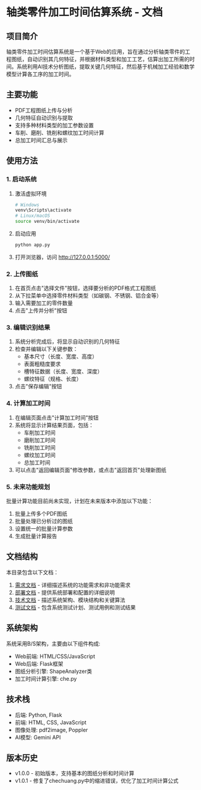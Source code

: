 # 轴类零件加工时间估算系统 - 文档

## 项目简介
轴类零件加工时间估算系统是一个基于Web的应用，旨在通过分析轴类零件的工程图纸，自动识别其几何特征，并根据材料类型和加工工艺，估算出加工所需的时间。系统利用AI技术分析图纸，提取关键几何特征，然后基于机械加工经验和数学模型计算各工序的加工时间。

## 主要功能
- PDF工程图纸上传与分析
- 几何特征自动识别与提取
- 支持多种材料类型的加工参数设置
- 车削、磨削、铣削和螺纹加工时间计算
- 总加工时间汇总与展示

## 使用方法

### 1. 启动系统
1. 激活虚拟环境
   ```bash
   # Windows
   venv\Scripts\activate
   # Linux/macOS
   source venv/bin/activate
   ```

2. 启动应用
   ```bash
   python app.py
   ```

3. 打开浏览器，访问 http://127.0.0.1:5000/

### 2. 上传图纸
1. 在首页点击"选择文件"按钮，选择要分析的PDF格式工程图纸
2. 从下拉菜单中选择零件材料类型（如碳钢、不锈钢、铝合金等）
3. 输入需要加工的零件数量
4. 点击"上传并分析"按钮

### 3. 编辑识别结果
1. 系统分析完成后，将显示自动识别的几何特征
2. 检查并编辑以下关键参数：
   - 基本尺寸（长度、宽度、高度）
   - 表面粗糙度要求
   - 槽特征数据（长度、宽度、深度）
   - 螺纹特征（规格、长度）
3. 点击"保存编辑"按钮

### 4. 计算加工时间
1. 在编辑页面点击"计算加工时间"按钮
2. 系统将显示计算结果页面，包括：
   - 车削加工时间
   - 磨削加工时间
   - 铣削加工时间
   - 螺纹加工时间
   - 总加工时间
3. 可以点击"返回编辑页面"修改参数，或点击"返回首页"处理新图纸

### 5. 未来功能规划
批量计算功能目前尚未实现，计划在未来版本中添加以下功能：
1. 批量上传多个PDF图纸
2. 批量处理已分析过的图纸
3. 设置统一的批量计算参数
4. 生成批量计算报告

## 文档结构
本目录包含以下文档：

1. [需求文档](需求文档.md) - 详细描述系统的功能需求和非功能需求
2. [部署文档](部署文档.md) - 提供系统部署和配置的详细说明
3. [技术文档](技术文档.md) - 描述系统架构、模块结构和关键算法
4. [测试文档](测试文档.md) - 包含系统测试计划、测试用例和测试结果

## 系统架构
系统采用B/S架构，主要由以下组件构成:
- Web前端: HTML/CSS/JavaScript
- Web后端: Flask框架
- 图纸分析引擎: ShapeAnalyzer类
- 加工时间计算引擎: che.py

## 技术栈
- 后端: Python, Flask
- 前端: HTML, CSS, JavaScript
- 图像处理: pdf2image, Poppler
- AI模型: Gemini API

## 版本历史
- v1.0.0 - 初始版本，支持基本的图纸分析和时间计算
- v1.0.1 - 修复了chechuang.py中的缩进错误，优化了加工时间计算公式 